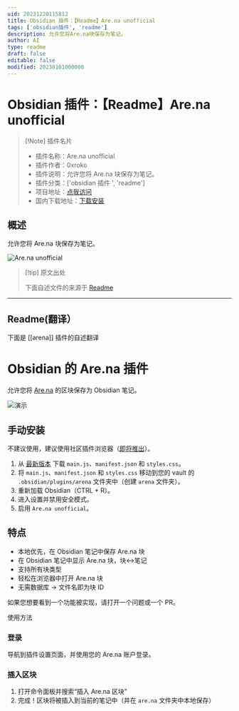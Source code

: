 ```yaml
---
uid: 20231220115812
title: Obsidian 插件：【Readme】Are.na unofficial
tags: ['obsidian插件', 'readme']
description: 允许您将Are.na块保存为笔记。
author: AI
type: readme
draft: false
editable: false
modified: 20230101000000
---
```


# Obsidian 插件：【Readme】Are.na unofficial

> [!Note] 插件名片
> - 插件名称：Are.na unofficial
> - 插件作者：0xroko
> - 插件说明：允许您将 Are.na 块保存为笔记。
> - 插件分类：['obsidian 插件 ', 'readme']
> - 项目地址：[点我访问](https://github.com/0xroko/obsidian-arena-plugin)
> - 国内下载地址：[下载安装](https://pkmer.cn/products/plugin/pluginMarket/?arena)

## 概述

允许您将 Are.na 块保存为笔记。

![Are.na unofficial](https://cdn.pkmer.cn/covers/arena.gif)

> [!tip] 原文出处
>
>下面自述文件的来源于 [Readme](https://ghproxy.net/https://raw.githubusercontent.com/0xroko/obsidian-arena-plugin/main/README.md)

---

## Readme(翻译）

下面是 [[arena]] 插件的自述翻译

# Obsidian 的 Are.na 插件

允许您将 [Are.na](are.na/about) 的区块保存为 Obsidian 笔记。

![演示](https://cdn.pkmer.cn/covers/arena_2_0.gif)

## 手动安装

不建议使用，建议使用社区插件浏览器（[即将推出](https://github.com/obsidianmd/obsidian-releases/pull/2592)）。

1. 从 [最新版本](https://github.com/0xroko/obsidian-arena-plugin/releases) 下载 `main.js`、`manifest.json` 和 `styles.css`。
2. 将 `main.js`、`manifest.json` 和 `styles.css` 移动到您的 vault 的 `.obsidian/plugins/arena` 文件夹中（创建 `arena` 文件夹）。
3. 重新加载 Obsidian（CTRL + R）。
4. 进入设置并禁用安全模式。
5. 启用 `Are.na unofficial`。

## 特点

- 本地优先，在 Obsidian 笔记中保存 Are.na 块
- 在 Obsidian 笔记中显示 Are.na 块，块<->笔记
- 支持所有块类型
- 轻松在浏览器中打开 Are.na 块
- 无需数据库 -> 文件名即为块 ID

如果您想要看到一个功能被实现，请打开一个问题或一个 PR。

使用方法

### 登录

导航到插件设置页面，并使用您的 Are.na 账户登录。

### 插入区块

1. 打开命令面板并搜索“插入 Are.na 区块”
2. 完成！区块将被插入到当前的笔记中（并在 `are.na` 文件夹中本地保存）



